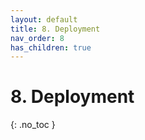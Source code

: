 ```yaml
---
layout: default
title: 8. Deployment
nav_order: 8
has_children: true
---
```


# 8. Deployment

{: .no_toc }
